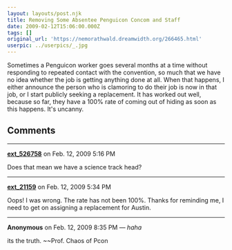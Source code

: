 ```yaml
---
layout: layouts/post.njk
title: Removing Some Absentee Penguicon Concom and Staff
date: 2009-02-12T15:06:00.000Z
tags: []
original_url: 'https://nemorathwald.dreamwidth.org/266465.html'
userpic: ../userpics/_.jpg
---
```

Sometimes a Penguicon worker goes several months at a time without responding to repeated contact with the convention, so much that we have no idea whether the job is getting anything done at all. When that happens, I either announce the person who is clamoring to do their job is now in that job, or I start publicly seeking a replacement. It has worked out well, because so far, they have a 100% rate of coming out of hiding as soon as this happens. It's uncanny.

## Comments

---

**[ext_526758](https://www.dreamwidth.org/users/ext_526758)** on Feb. 12, 2009 5:16 PM

Does that mean we have a science track head?

---

**[ext_21159](https://www.dreamwidth.org/users/ext_21159)** on Feb. 12, 2009 5:34 PM

Oops! I was wrong. The rate has not been 100%. Thanks for reminding me, I need to get on assigning a replacement for Austin.

---

**Anonymous** on Feb. 12, 2009 8:35 PM — *haha*

its the truth. ~~Prof. Chaos of Pcon

